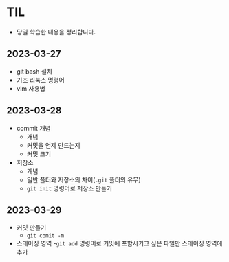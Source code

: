 # TIL
- 당일 학습한 내용을 정리합니다.
## 2023-03-27
- git bash 설치
- 기초 리눅스 명령어
- vim 사용법
## 2023-03-28
- commit 개념 
  - 개념
  - 커밋을 언제 만드는지
  - 커밋 크기
- 저장소
  - 개념
  - 일반 폴더와 저장소의 차이(`.git` 폴더의 유무)
  - `git init` 명령어로 저장소 만들기

## 2023-03-29
- 커밋 만들기
  - `git comit -m`
- 스테이징 영역
  -`git add` 명령어로 커밋에 포함시키고 싶은 파일만 스테이징 영역에 추가  